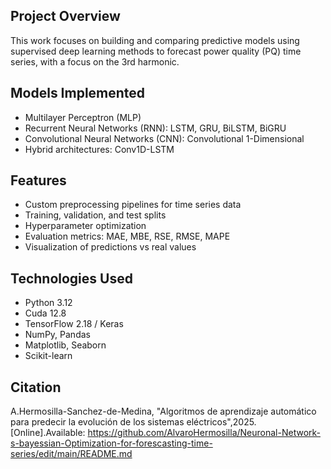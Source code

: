 ##  Project Overview

This work focuses on building and comparing predictive models using supervised deep learning methods to forecast power quality (PQ) time series, with a focus on the 3rd harmonic.

##  Models Implemented

- Multilayer Perceptron (MLP)
- Recurrent Neural Networks (RNN): LSTM, GRU, BiLSTM, BiGRU
- Convolutional Neural Networks (CNN): Convolutional 1-Dimensional
- Hybrid architectures: Conv1D-LSTM
  
##  Features

- Custom preprocessing pipelines for time series data
- Training, validation, and test splits
- Hyperparameter optimization
- Evaluation metrics: MAE, MBE, RSE, RMSE, MAPE
- Visualization of predictions vs real values

##  Technologies Used

- Python 3.12
- Cuda 12.8
- TensorFlow 2.18 / Keras
- NumPy, Pandas
- Matplotlib, Seaborn
- Scikit-learn


##  Citation

A.Hermosilla-Sanchez-de-Medina, "Algoritmos de aprendizaje automático para
predecir la evolución de los sistemas eléctricos",2025. [Online].Available: 
https://github.com/AlvaroHermosilla/Neuronal-Network-s-bayessian-Optimization-for-forescasting-time-series/edit/main/README.md
